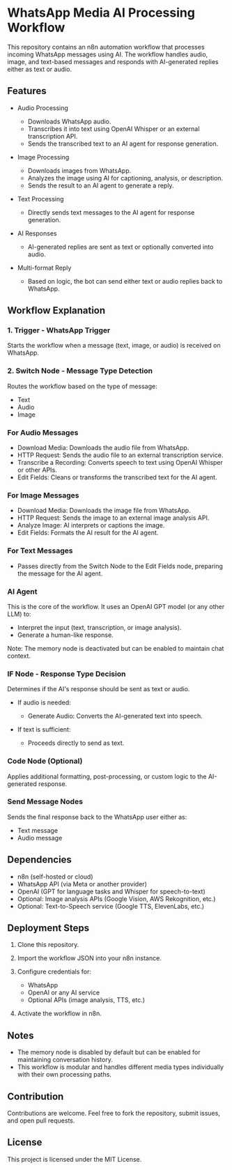 
# WhatsApp Media AI Processing Workflow

This repository contains an n8n automation workflow that processes incoming WhatsApp messages using AI. The workflow handles audio, image, and text-based messages and responds with AI-generated replies either as text or audio.



## Features

* Audio Processing

  * Downloads WhatsApp audio.
  * Transcribes it into text using OpenAI Whisper or an external transcription API.
  * Sends the transcribed text to an AI agent for response generation.

* Image Processing

  * Downloads images from WhatsApp.
  * Analyzes the image using AI for captioning, analysis, or description.
  * Sends the result to an AI agent to generate a reply.

* Text Processing

  * Directly sends text messages to the AI agent for response generation.

* AI Responses

  * AI-generated replies are sent as text or optionally converted into audio.

* Multi-format Reply

  * Based on logic, the bot can send either text or audio replies back to WhatsApp.


## Workflow Explanation

### 1. Trigger - WhatsApp Trigger

Starts the workflow when a message (text, image, or audio) is received on WhatsApp.

### 2. Switch Node - Message Type Detection

Routes the workflow based on the type of message:

* Text
* Audio
* Image


### For Audio Messages

* Download Media: Downloads the audio file from WhatsApp.
* HTTP Request: Sends the audio file to an external transcription service.
* Transcribe a Recording: Converts speech to text using OpenAI Whisper or other APIs.
* Edit Fields: Cleans or transforms the transcribed text for the AI agent.


### For Image Messages

* Download Media: Downloads the image file from WhatsApp.
* HTTP Request: Sends the image to an external image analysis API.
* Analyze Image: AI interprets or captions the image.
* Edit Fields: Formats the AI result for the AI agent.


### For Text Messages

* Passes directly from the Switch Node to the Edit Fields node, preparing the message for the AI agent.


### AI Agent

This is the core of the workflow. It uses an OpenAI GPT model (or any other LLM) to:

* Interpret the input (text, transcription, or image analysis).
* Generate a human-like response.

Note: The memory node is deactivated but can be enabled to maintain chat context.


### IF Node - Response Type Decision

Determines if the AI's response should be sent as text or audio.

* If audio is needed:

  * Generate Audio: Converts the AI-generated text into speech.
* If text is sufficient:

  * Proceeds directly to send as text.


### Code Node (Optional)

Applies additional formatting, post-processing, or custom logic to the AI-generated response.


### Send Message Nodes

Sends the final response back to the WhatsApp user either as:

* Text message
* Audio message


## Dependencies

* n8n (self-hosted or cloud)
* WhatsApp API (via Meta or another provider)
* OpenAI (GPT for language tasks and Whisper for speech-to-text)
* Optional: Image analysis APIs (Google Vision, AWS Rekognition, etc.)
* Optional: Text-to-Speech service (Google TTS, ElevenLabs, etc.)


## Deployment Steps

1. Clone this repository.
2. Import the workflow JSON into your n8n instance.
3. Configure credentials for:

   * WhatsApp
   * OpenAI or any AI service
   * Optional APIs (image analysis, TTS, etc.)
4. Activate the workflow in n8n.


## Notes

* The memory node is disabled by default but can be enabled for maintaining conversation history.
* This workflow is modular and handles different media types individually with their own processing paths.



## Contribution

Contributions are welcome. Feel free to fork the repository, submit issues, and open pull requests.



## License

This project is licensed under the MIT License.


